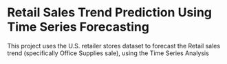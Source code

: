 
# Retail Sales Trend Prediction Using Time Series Forecasting

This project uses the U.S. retailer stores dataset to forecast the Retail sales trend (specifically Office Supplies sale), 
using the Time Series Analysis

